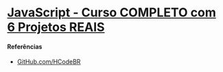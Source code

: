# [JavaScript - Curso COMPLETO com 6 Projetos REAIS][hcode]

#### Referências

* [GitHub.com/HCodeBR](https://github.com/hcodebr/curso-javascript-projeto-usuarios)

[](links)

[hcode]: https://www.udemy.com/course/javascript-curso-completo/
